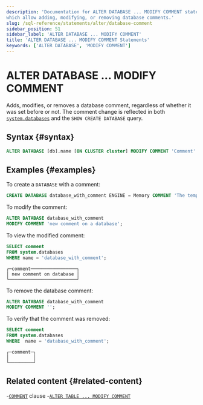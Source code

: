 ```yaml
---
description: 'Documentation for ALTER DATABASE ... MODIFY COMMENT statements
which allow adding, modifying, or removing database comments.'
slug: /sql-reference/statements/alter/database-comment
sidebar_position: 51
sidebar_label: 'ALTER DATABASE ... MODIFY COMMENT'
title: 'ALTER DATABASE ... MODIFY COMMENT Statements'
keywords: ['ALTER DATABASE', 'MODIFY COMMENT']
---
```


# ALTER DATABASE ... MODIFY COMMENT

Adds, modifies, or removes a database comment, regardless of whether it was set
before or not. The comment change is reflected in both [`system.databases`](/operations/system-tables/databases.md)
and the `SHOW CREATE DATABASE` query.

## Syntax {#syntax}

``` sql
ALTER DATABASE [db].name [ON CLUSTER cluster] MODIFY COMMENT 'Comment'
```

## Examples {#examples}

To create a `DATABASE` with a comment:

``` sql
CREATE DATABASE database_with_comment ENGINE = Memory COMMENT 'The temporary database';
```

To modify the comment:

``` sql
ALTER DATABASE database_with_comment 
MODIFY COMMENT 'new comment on a database';
```

To view the modified comment:

```sql
SELECT comment 
FROM system.databases 
WHERE name = 'database_with_comment';
```

```text
┌─comment─────────────────┐
│ new comment on database │
└─────────────────────────┘
```

To remove the database comment:

``` sql
ALTER DATABASE database_with_comment 
MODIFY COMMENT '';
```

To verify that the comment was removed:

```sql title="Query"
SELECT comment 
FROM system.databases 
WHERE  name = 'database_with_comment';
```

```text title="Response"
┌─comment─┐
│         │
└─────────┘
```

## Related content {#related-content}

-[`COMMENT`](/sql-reference/statements/create/table#comment-clause) clause
-[`ALTER TABLE ... MODIFY COMMENT`](./comment.md)
